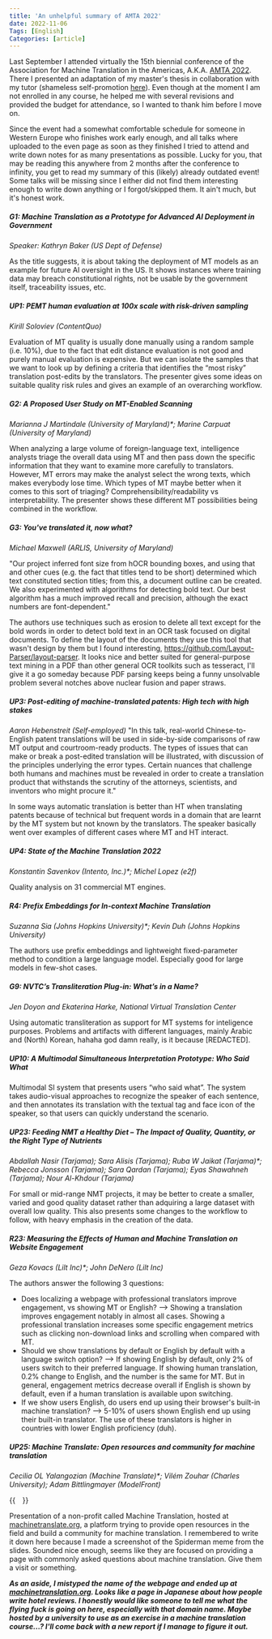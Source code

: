 ```yaml
---
title: 'An unhelpful summary of AMTA 2022'
date: 2022-11-06
Tags: [English]
Categories: [article]
---
```


Last September I attended virtually the 15th biennial conference of the Association for Machine Translation in the Americas, A.K.A. [AMTA 2022](https://amtaweb.org/amta-2022-proceedings-for-the-main-conference-and-workshops/).
There I presented an adaptation of my master's thesis in collaboration with my tutor (shameless self-promotion [here](https://aclanthology.org/2022.amta-research.13/)).
Even though at the moment I am not enrolled in any course, he helped me with several revisions and provided the budget for attendance, so I wanted to thank him before I move on.

Since the event had a somewhat comfortable schedule for someone in Western Europe who finishes work early enough, and all talks where uploaded to the even page as soon as they finished I tried to attend and write down notes for as many presentations as possible.
Lucky for you, that may be reading this anywhere from 2 months after the conference to infinity, you get to read my summary of this (likely) already outdated event! Some talks will be missing since I either did not find them interesting enough to write down anything or I forgot/skipped them. It ain't much, but it's honest work.

##### G1: Machine Translation as a Prototype for Advanced AI Deployment in Government 
_Speaker: Kathryn Baker (US Dept of Defense)_

As the title suggests, it is about taking the deployment of MT models as an example for future AI oversight in the US. It shows instances where training data may breach constitutional rights, not be usable by the government itself, traceability issues, etc.

##### UP1: PEMT human evaluation at 100x scale with risk-driven sampling
_Kirill Soloviev (ContentQuo)_

Evaluation of MT quality is usually done manually using a random sample (i.e. 10%), due to the fact that edit distance evaluation is not good and purely manual evaluation is expensive. But we can isolate the samples that we want to look up by defining a criteria that identifies the “most risky” translation post-edits by the translators. The presenter gives some ideas on suitable quality risk rules and gives an example of an overarching workflow.

##### G2: A Proposed User Study on MT-Enabled Scanning
_Marianna J Martindale (University of Maryland)*;  Marine Carpuat (University of Maryland)_

When analyzing a large volume of foreign-language text, intelligence analysts triage the overall data using MT and then pass down the specific information that they want to examine more carefully to translators. However, MT errors may make the analyst select the wrong texts, which makes everybody lose time. Which types of MT maybe better when it comes to this sort of triaging? Comprehensibility/readability vs interpretability. The presenter shows these different MT possibilities being combined in the workflow.

##### G3: You've translated it, now what?
_Michael Maxwell (ARLIS, University of Maryland)_

"Our project inferred font size from hOCR bounding boxes, and using that and other cues (e.g. the fact that titles tend to be short) determined which text constituted section titles; from this, a document outline can be created. We also experimented with algorithms for detecting bold text. Our best algorithm has a much improved recall and precision, although the exact numbers are font-dependent."

The authors use techniques such as erosion to delete all text except for the bold words in order to detect bold text in an OCR task focused on digital documents. 
To define the layout of the documents they use this tool that wasn't design by them but I found interesting, https://github.com/Layout-Parser/layout-parser. It looks nice and better suited for general-purpose text mining in a PDF than other general OCR toolkits such as tesseract, I'll give it a go someday because PDF parsing keeps being a funny unsolvable problem several notches above nuclear fusion and paper straws.

##### UP3: Post-editing of machine-translated patents: High tech with high stakes
_Aaron Hebenstreit (Self-employed)_
"In  this talk, real-world Chinese-to-English patent translations will be used in side-by-side comparisons of raw MT output and courtroom-ready products. The types of issues that can make or break a post-edited translation will be illustrated, with discussion of the principles underlying the error types. Certain nuances that challenge both humans and machines must be revealed in order to create a translation product that withstands the scrutiny of the   attorneys, scientists, and inventors who might procure it." 

In some ways automatic translation is better than HT when translating patents because of technical but frequent words in a domain that are learnt by the MT system but not known by the translators. The speaker basically went over examples of different cases where MT and HT interact. 

##### UP4: State of the Machine Translation 2022
_Konstantin Savenkov (Intento, Inc.)*; Michel Lopez (e2f)_

Quality analysis on 31 commercial MT engines.

##### R4: Prefix Embeddings for In-context Machine Translation
_Suzanna Sia (Johns Hopkins University)*; Kevin Duh (Johns Hopkins University)_

The authors use prefix embeddings and lightweight fixed-parameter method to condition a large language model. Especially good for large models in few-shot cases. 

##### G9: NVTC’s Transliteration Plug-in: What’s in a Name?
_Jen Doyon and Ekaterina Harke, National Virtual Translation Center_

Using automatic transliteration as support for MT systems for inteligence purposes. Problems and artifacts with different languages, mainly Arabic and (North) Korean, hahaha god damn really, is it because [REDACTED].  

##### UP10: A Multimodal Simultaneous Interpretation Prototype: Who Said What
Multimodal SI system that presents users “who said what”. The system takes audio-visual approaches to recognize the speaker of each sentence, and then annotates its translation with the textual tag and face icon of the speaker, so that users can quickly understand the scenario.

##### UP23: Feeding NMT a Healthy Diet – The Impact of Quality, Quantity, or the Right Type of Nutrients
_Abdallah Nasir (Tarjama); Sara Alisis (Tarjama); Ruba W Jaikat (Tarjama)*; Rebecca Jonsson (Tarjama); Sara Qardan (Tarjama); Eyas Shawahneh (Tarjama); Nour Al-Khdour (Tarjama)_

For small or mid-range NMT projects, it may be better to create a smaller, varied and good quality dataset rather than adquiring a large dataset with overall low quality. This also presents some changes to the workflow to follow, with heavy emphasis in the creation of the data.

##### R23: Measuring the Effects of Human and Machine Translation on Website Engagement
_Geza Kovacs (Lilt Inc)*; John DeNero (Lilt Inc)_

The authors answer the following 3 questions: 
- Does localizing a webpage with professional translators improve engagement, vs showing MT or English?  --> Showing a translation improves engagement notably in almost all cases. Showing a professional translation increases some specific engagement metrics such as clicking non-download links and scrolling when compared with MT.
- Should we show translations by default or English by default with a language switch option?  --> If showing English by default, only 2% of users switch to their preferred language. If showing human translation, 0.2% change to English, and the number is the same for MT. But in general, engagement metrics decrease overall if English is shown by default, even if a human translation is available upon switching.
- If we show users English, do users end up using their browser's built-in machine translation?  --> 5-10% of users shown English end up using their built-in translator. The use of these translators is higher in countries with lower English proficiency (duh).

##### UP25: Machine Translate: Open resources and community for machine translation

_Cecilia OL Yalangozian (Machine Translate)*; Vilém Zouhar (Charles University); Adam Bittlingmayer (ModelFront)_

{{<image float="left" width="14em" frame="false" src="../img/blog/amta_summary_up25.png" >}}

Presentation of a non-profit called Machine Translation, hosted at [machinetranslate.org](https://machinetranslate.org/), a platform trying to provide open resources in the field and build a community for machine translation. I remembered to write it down here because I made a screenshot of the Spiderman meme from the slides. Sounded nice enough, seems like they are focused on providing a page with commonly asked questions about machine translation. Give them a visit or something.

**_As an aside, I mistyped the name of the webpage and ended up at [machinetranslation.org](http://www.machinetranslation.org/). Looks like a page in Japanese about how people write hotel reviews. I honestly would like someone to tell me what the flying fuck is going on here, especially with that domain name. Maybe hosted by a university to use as an exercise in a machine translation course...? I'll come back with a new report if I manage to figure it out._**




